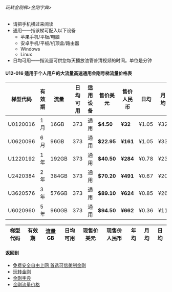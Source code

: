 ###### 玩转金刚梯>金刚字典> 

- 请把手机横过来阅读
- 通用——指该梯可配入以下设备
  - 苹果手机/平板/电脑
  - 安卓手机/平板/机顶盒/路由器
  - Windows
  - Linux
- 日均可用——指流量可供您每天播放油管普清视频的时间。单位是分钟

#### U12-016 适用于个人用户的大流量高速通用金刚号梯流量价格表
|梯型代码 |有效期|流量  |日均可用|适用设备|售价美元|售价 人民币|日均  |月均  |年均|
|--------|----|-----|------|-------|------|------|-------|-----|-----|
|U0120016|1月  |  16GB|   373|通用|<strong> $4.50 </strong>  |<strong>¥32 </strong>  |¥1.05|¥32 |¥384|
|U0620096|6月  |  96GB|   373|通用|<strong> $22.95 </strong> |<strong>¥161</strong>  |¥1.05|¥33 |¥322|
|U1220192|1年  | 192GB|   373|通用|<strong> $40.50 </strong> |<strong>¥284</strong>  |¥0.78|¥23|¥284|
|U2420384|2年  | 384GB|   373|通用|<strong> $70.20 </strong> |<strong>¥491</strong>  |¥0.67|¥20|¥246|
|U3620576|3年  | 576GB|	 373|通用|<strong> $89.10 </strong> |<strong>¥624</strong> |¥0.85|¥26|¥208|
|U6020960|5年  | 960GB|   373|通用|<strong> $94.50 </strong> |<strong>¥662</strong>  |¥0.36|¥11|¥132|

|梯型代码 |有效期|流量  GB|日均可用|现售价美元|现售价人民币|年均  |月均  |日均|
|--------|-----|------|--------------|------|-------|-----|-----|-----|




#### 返回到
- [免费安全自由上网 首选可信美制金刚](https://github.com/a2zitpro/web/blob/master/%E5%BE%80%E5%90%8E%E7%BF%BB.md)
- [玩转金刚](https://github.com/a2zitpro/web/blob/master/LadderFree/A.md)
- [金刚字典](https://github.com/a2zitpro/web/blob/master/LadderFree/kkDictionary/KKDictionary.md)
- [金刚流量价格](https://github.com/a2zitpro/web/blob/master/LadderFree/kkDictionary/Price/KKDTPrice.md)


